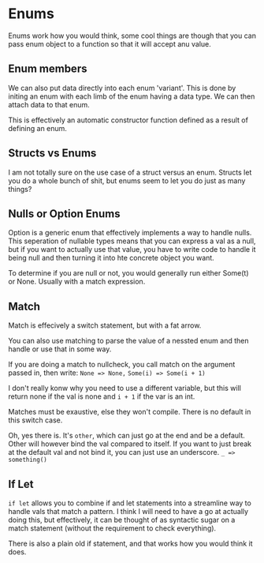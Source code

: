 # Enums

Enums work how you would think, some cool things are though that you can pass enum object to a function so that it will accept anu value. 

## Enum members

We can also put data directly into each enum 'variant'. This is done by initing an enum with each limb of the enum having a data type. We can then attach data to that enum.

This is effectively an automatic constructor function defined as a result of defining an enum.

## Structs vs Enums

I am not totally sure on the use case of a struct versus an enum. Structs let you do a whole bunch of shit, but enums seem to let you do just as many things?

## Nulls or Option Enums

Option<T> is a generic enum that effectively implements a way to handle nulls. This seperation of nullable types means that you can express a val as a null, but if you want to actually use that value, you have to write code to handle it being null and then turning it into hte concrete object you want. 

To determine if you are null or not, you would generally run either Some(t) or None. Usually with a match expression.

## Match

Match is effecively a switch statement, but with a fat arrow.

You can also use matching to parse the value of a nessted enum and then handle or use that in some way.

If you are doing a match to nullcheck, you call match on the argument passed in, then write:
`None => None,`
`Some(i) => Some(i + 1)`

I don't really konw why you need to use a different variable, but this will return none if the val is none and `i + 1` if the var is an int.

Matches must be exaustive, else they won't compile. There is no default in this switch case.

Oh, yes there is. It's `other`, which can just go at the end and be a default. Other will however bind the val compared to itself. If you want to just break at the default val and not bind it, you can just use an underscore. `_ => something()`

## If Let

`if let` allows you to combine if and let statements into a streamline way to handle vals that match a pattern. I think I will need to have a go at actually doing this, but effectively, it can be thought of as syntactic sugar on a match statement (without the requirement to check everything).

There is also a plain old if statement, and that works how you would think it does.
